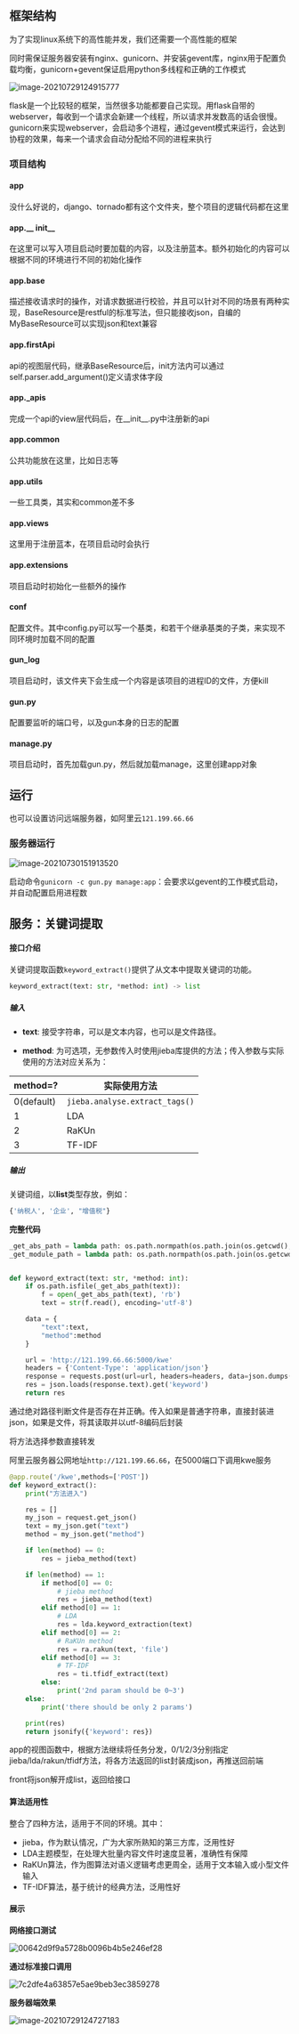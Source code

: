 

## 框架结构

为了实现linux系统下的高性能并发，我们还需要一个高性能的框架

同时需保证服务器安装有nginx、gunicorn、并安装gevent库，nginx用于配置负载均衡，gunicorn+gevent保证启用python多线程和正确的工作模式

![image-20210729124915777](https://i.loli.net/2021/07/29/j1XDf4JinMPGHs5.png)

flask是一个比较轻的框架，当然很多功能都要自己实现。用flask自带的webserver，每收到一个请求会新建一个线程，所以请求并发数高的话会很慢。gunicorn来实现webserver，会启动多个进程，通过gevent模式来运行，会达到协程的效果，每来一个请求会自动分配给不同的进程来执行

### 项目结构

#### app

没什么好说的，django、tornado都有这个文件夹，整个项目的逻辑代码都在这里

#### app.__ init__

在这里可以写入项目启动时要加载的内容，以及注册蓝本。额外初始化的内容可以根据不同的环境进行不同的初始化操作

#### app.base

描述接收请求时的操作，对请求数据进行校验，并且可以针对不同的场景有两种实现，BaseResource是restful的标准写法，但只能接收json，自编的MyBaseResource可以实现json和text兼容

#### app.firstApi

api的视图层代码，继承BaseResource后，init方法内可以通过 self.parser.add_argument()定义请求体字段

#### app._apis

完成一个api的view层代码后，在__init__.py中注册新的api

#### app.common

公共功能放在这里，比如日志等

#### app.utils

一些工具类，其实和common差不多

#### app.views

这里用于注册蓝本，在项目启动时会执行

#### app.extensions

项目启动时初始化一些额外的操作

#### conf

配置文件。其中config.py可以写一个基类，和若干个继承基类的子类，来实现不同环境时加载不同的配置

#### gun_log

项目启动时，该文件夹下会生成一个内容是该项目的进程ID的文件，方便kill

#### gun.py

配置要监听的端口号，以及gun本身的日志的配置

#### manage.py

项目启动时，首先加载gun.py，然后就加载manage，这里创建app对象



## 运行

也可以设置访问远端服务器，如阿里云`121.199.66.66`

### 服务器运行

![image-20210730151913520](https://i.loli.net/2021/07/30/9sEbljFGwRH65cv.png)

启动命令`gunicorn -c gun.py manage:app`：会要求以gevent的工作模式启动，并自动配置启用进程数



## 服务：关键词提取

#### 接口介绍

关键词提取函数`keyword_extract()`提供了从文本中提取关键词的功能。

```python
keyword_extract(text: str, *method: int) -> list
```

##### 输入

* **text**: 接受字符串，可以是文本内容，也可以是文件路径。

* **method**: 为可选项，无参数传入时使用jieba库提供的方法；传入参数与实际使用的方法对应关系为：

| method=?   | 实际使用方法                   |
| ---------- | ------------------------------ |
| 0(default) | `jieba.analyse.extract_tags()` |
| 1          | LDA                            |
| 2          | RaKUn                          |
| 3          | TF-IDF                         |

##### 输出

关键词组，以**list**类型存放，例如：

```python
{'纳税人', '企业', "增值税"}
```

**完整代码**

```python
_get_abs_path = lambda path: os.path.normpath(os.path.join(os.getcwd(), path))
_get_module_path = lambda path: os.path.normpath(os.path.join(os.getcwd(), os.path.dirname(__file__), path))


def keyword_extract(text: str, *method: int):
    if os.path.isfile(_get_abs_path(text)):
        f = open(_get_abs_path(text), 'rb')
        text = str(f.read(), encoding='utf-8')

    data = {
        "text":text,
        "method":method
    }

    url = 'http://121.199.66.66:5000/kwe'
    headers = {'Content-Type': 'application/json'}
    response = requests.post(url=url, headers=headers, data=json.dumps(data))
    res = json.loads(response.text).get('keyword')
    return res
```

通过绝对路径判断文件是否存在并正确。传入如果是普通字符串，直接封装进json，如果是文件，将其读取并以utf-8编码后封装

将方法选择参数直接转发

阿里云服务器公网地址`http://121.199.66.66`，在5000端口下调用kwe服务

```python
@app.route('/kwe',methods=['POST'])
def keyword_extract():
    print("方法进入")

    res = []
    my_json = request.get_json()
    text = my_json.get("text")
    method = my_json.get("method")

    if len(method) == 0:
        res = jieba_method(text)

    if len(method) == 1:
        if method[0] == 0:
            # jieba method
            res = jieba_method(text)
        elif method[0] == 1:
            # LDA
            res = lda.keyword_extraction(text)
        elif method[0] == 2:
            # RaKUn method
            res = ra.rakun(text, 'file')
        elif method[0] == 3:
            # TF-IDF
            res = ti.tfidf_extract(text)
        else:
            print('2nd param should be 0~3')
    else:
        print('there should be only 2 params')

    print(res)
    return jsonify({'keyword': res})
```

app的视图函数中，根据方法继续将任务分发，0/1/2/3分别指定jieba/lda/rakun/tfidf方法，将各方法返回的list封装成json，再推送回前端

front将json解开成list，返回给接口



#### 算法适用性

整合了四种方法，适用于不同的环境。其中：

* jieba，作为默认情况，广为大家所熟知的第三方库，泛用性好
* LDA主题模型，在处理大批量内容文件时速度显著，准确性有保障
* RaKUn算法，作为图算法对语义逻辑考虑更周全，适用于文本输入或小型文件输入
* TF-IDF算法，基于统计的经典方法，泛用性好



#### 展示

**网络接口测试**

![00642d9f9a5728b0096b4b5e246ef28](https://i.loli.net/2021/07/29/taSomyxLWvwPDTU.png)



**通过标准接口调用**

![7c2dfe4a63857e5ae9beb3ec3859278](https://i.loli.net/2021/07/29/83LKmNfMXidY5R7.png)



**服务器端效果**

![image-20210729124727183](https://i.loli.net/2021/07/29/1MeRwPUlScV6pJy.png)




